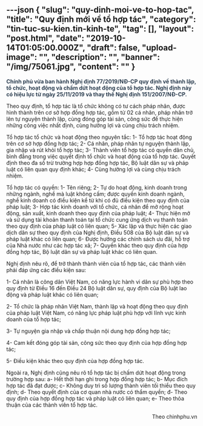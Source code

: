---json
{
    "slug": "quy-dinh-moi-ve-to-hop-tac",
    "title": "Quy định mới về tổ hợp tác",
    "category": "tin-tuc-su-kien.tin-kinh-te",
    "tag": [],
    "layout": "post.html",
    "date": "2019-10-14T01:05:00.000Z",
    "draft": false,
    "upload-image": "",
    "description": "",
    "banner": "/img/75061.jpg",
    "__content__": ""
}
---
<p><span style="color:#2c3e50"><strong>Ch&iacute;nh phủ vừa ban h&agrave;nh Nghị định 77/2019/NĐ-CP quy định về th&agrave;nh lập, tổ chức, hoạt động v&agrave; chấm dứt hoạt động của tổ hợp t&aacute;c. Nghị định n&agrave;y c&oacute; hiệu lực từ ng&agrave;y 25/11/2019 v&agrave; thay thế Nghị định 151/2007/NĐ-CP.</strong></span></p>

<p>Theo quy định, tổ hợp t&aacute;c l&agrave; tổ chức kh&ocirc;ng c&oacute; tư c&aacute;ch ph&aacute;p nh&acirc;n, được h&igrave;nh th&agrave;nh tr&ecirc;n cơ sở hợp đồng hợp t&aacute;c, gồm từ 02 c&aacute; nh&acirc;n, ph&aacute;p nh&acirc;n trở l&ecirc;n tự nguyện th&agrave;nh lập, c&ugrave;ng đ&oacute;ng g&oacute;p t&agrave;i sản, c&ocirc;ng sức để thực hiện những c&ocirc;ng việc nhất định, c&ugrave;ng hưởng lợi v&agrave; c&ugrave;ng chịu tr&aacute;ch nhiệm.</p>

<p>Tổ hợp t&aacute;c tổ chức v&agrave; hoạt động theo nguy&ecirc;n tắc: 1- Tổ hợp t&aacute;c hoạt động tr&ecirc;n cơ sở hợp đồng hợp t&aacute;c; 2- C&aacute; nh&acirc;n, ph&aacute;p nh&acirc;n tự nguyện th&agrave;nh lập, gia nhập v&agrave; r&uacute;t khỏi tổ hợp t&aacute;c; 3- Th&agrave;nh vi&ecirc;n tổ hợp t&aacute;c c&oacute; quyền d&acirc;n chủ, b&igrave;nh đẳng trong việc quyết định tổ chức v&agrave; hoạt động của tổ hợp t&aacute;c. Quyết định theo đa số trừ trường hợp hợp đồng hợp t&aacute;c, Bộ luật d&acirc;n sự v&agrave; ph&aacute;p luật c&oacute; li&ecirc;n quan quy định kh&aacute;c; 4- C&ugrave;ng hưởng lợi v&agrave; c&ugrave;ng chịu tr&aacute;ch nhiệm.</p>

<p>Tổ hợp t&aacute;c c&oacute; quyền: 1- T&ecirc;n ri&ecirc;ng; 2- Tự do hoạt động, kinh doanh trong những ng&agrave;nh, nghề m&agrave; luật kh&ocirc;ng cấm; được quyền kinh doanh ng&agrave;nh, nghề kinh doanh c&oacute; điều kiện kể từ khi c&oacute; đủ điều kiện theo quy định của ph&aacute;p luật; 3- Hợp t&aacute;c kinh doanh với tổ chức, c&aacute; nh&acirc;n để mở rộng hoạt động, sản xuất, kinh doanh theo quy định của ph&aacute;p luật; 4- Thực hiện mở v&agrave; sử dụng t&agrave;i khoản thanh to&aacute;n tại tổ chức cung ứng dịch vụ thanh to&aacute;n theo quy định của ph&aacute;p luật c&oacute; li&ecirc;n quan; 5- X&aacute;c lập v&agrave; thực hiện c&aacute;c giao dịch d&acirc;n sự theo quy định của Nghị định, Điều 508 của Bộ luật d&acirc;n sự v&agrave; ph&aacute;p luật kh&aacute;c c&oacute; li&ecirc;n quan; 6- Được hưởng c&aacute;c ch&iacute;nh s&aacute;ch ưu đ&atilde;i, hỗ trợ của Nh&agrave; nước như c&aacute;c hợp t&aacute;c x&atilde;; 7- Quyền kh&aacute;c theo quy định của hợp đồng hợp t&aacute;c, Bộ luật d&acirc;n sự v&agrave; ph&aacute;p luật kh&aacute;c c&oacute; li&ecirc;n quan.</p>

<p>Nghị định n&ecirc;u r&otilde;, để trở th&agrave;nh th&agrave;nh vi&ecirc;n của tổ hợp t&aacute;c, c&aacute;c th&agrave;nh vi&ecirc;n phải đ&aacute;p ứng c&aacute;c điều kiện sau:</p>

<p>1- C&aacute; nh&acirc;n l&agrave; c&ocirc;ng d&acirc;n Việt Nam, c&oacute; năng lực h&agrave;nh vi d&acirc;n sự ph&ugrave; hợp theo quy định từ Điều 16 đến Điều 24 Bộ luật d&acirc;n sự, quy định của Bộ luật lao động v&agrave; ph&aacute;p luật kh&aacute;c c&oacute; li&ecirc;n quan;</p>

<p>2- Tổ chức l&agrave; ph&aacute;p nh&acirc;n Việt Nam, th&agrave;nh lập v&agrave; hoạt động theo quy định của ph&aacute;p luật Việt Nam, c&oacute; năng lực ph&aacute;p luật ph&ugrave; hợp với lĩnh vực kinh doanh của tổ hợp t&aacute;c;</p>

<p>3- Tự nguyện gia nhập v&agrave; chấp thuận nội dung hợp đồng hợp t&aacute;c;</p>

<p>4- Cam kết đ&oacute;ng g&oacute;p t&agrave;i sản, c&ocirc;ng sức theo quy định của hợp đồng hợp t&aacute;c;</p>

<p>5- Điều kiện kh&aacute;c theo quy định của hợp đồng hợp t&aacute;c.</p>

<p>Ngo&agrave;i ra, Nghị định cũng n&ecirc;u r&otilde; tổ hợp t&aacute;c bị chấm dứt hoạt động trong trường hợp sau: a- Hết thời hạn ghi trong hợp đồng hợp t&aacute;c; b- Mục đ&iacute;ch hợp t&aacute;c đ&atilde; đạt được; c- Kh&ocirc;ng duy tr&igrave; số lượng th&agrave;nh vi&ecirc;n tối thiểu theo quy định; d- Theo quyết định của cơ quan nh&agrave; nước c&oacute; thẩm quyền; đ- Theo quy định của hợp đồng hợp t&aacute;c v&agrave; ph&aacute;p luật c&oacute; li&ecirc;n quan; e- Theo thỏa thuận của c&aacute;c th&agrave;nh vi&ecirc;n tổ hợp t&aacute;c.</p>

<p style="text-align:right">Theo chinhphu.vn</p>
